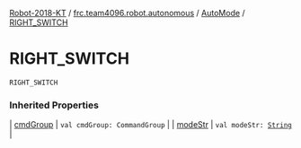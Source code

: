 [Robot-2018-KT](../../index.md) / [frc.team4096.robot.autonomous](../index.md) / [AutoMode](index.md) / [RIGHT_SWITCH](./-r-i-g-h-t_-s-w-i-t-c-h.md)

# RIGHT_SWITCH

`RIGHT_SWITCH`

### Inherited Properties

| [cmdGroup](cmd-group.md) | `val cmdGroup: CommandGroup` |
| [modeStr](mode-str.md) | `val modeStr: `[`String`](https://kotlinlang.org/api/latest/jvm/stdlib/kotlin/-string/index.html) |

